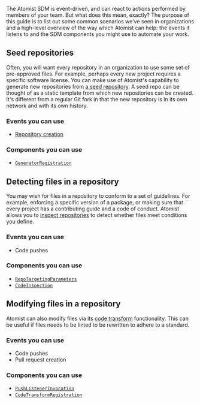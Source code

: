The Atomist SDM is event-driven, and can react to actions performed by members of your team. But what does this mean, exactly? The purpose of this guide is to list out some common scenarios we've seen in organizations and a high-level overview of the way which Atomist can help: the events it listens to and the SDM components you might use to automate your work.

## Seed repositories

Often, you will want every repository in an organization to use some set of pre-approved files. For example, perhaps every new project requires a specific software license. You can make use of Atomist's capability to generate new repositories from [a seed repository](https://docs.atomist.com/developer/create/). A seed repo can be thought of as a static template from which new repositories can be created. It's different from a regular Git fork in that the new repository is in its own network and with its own history.

### Events you can use

* [Repository creation](https://docs.atomist.com/developer/event/#repository-creation)

### Components you can use

* [`GeneratorRegistration`](https://atomist.github.io/sdm/modules/_lib_api_registration_generatorregistration_.html)

## Detecting files in a repository

You may wish for files in a repository to conform to a set of guidelines. For example, enforcing a specific version of a package, or making sure that every project has a contributing guide and a code of conduct. Atomist allows you to [inspect repositories](https://docs.atomist.com/developer/inspect/) to detect whether files meet conditions you define.

### Events you can use

* Code pushes

### Components you can use

* [`RepoTargetingParameters`](https://atomist.github.io/sdm/interfaces/_lib_api_helper_machine_repotargetingparameters_.repotargetingparameters.html)
* [`CodeInspection`](https://atomist.github.io/sdm/modules/_lib_api_registration_codeinspectionregistration_.html#codeinspection)

## Modifying files in a repository

Atomist can also modify files via its [code transform](https://docs.atomist.com/developer/transform/) functionality. This can be useful if files needs to be linted to be rewritten to adhere to a standard.

### Events you can use

* Code pushes
* Pull request creation

### Components you can use

* [`PushListenerInvocation`](https://atomist.github.io/sdm/interfaces/_lib_api_listener_pushlistener_.pushlistenerinvocation.html)
* [`CodeTransformRegistration`](https://atomist.github.io/sdm/interfaces/_lib_api_registration_codetransformregistration_.codetransformregistration.html)

